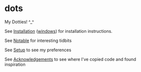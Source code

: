 # dots

My Dotties! ^\_^

See [Installation](docs/installation.md) ([windows](docs/installation-windows.md)) for installation instructions.

See [Notable](docs/notable.md) for interesting tidbits

See [Setup](docs/setup.md) to see my preferences

See [Acknowledgements](docs/acknowledgements.md) to see where I've copied code and found inspiration
